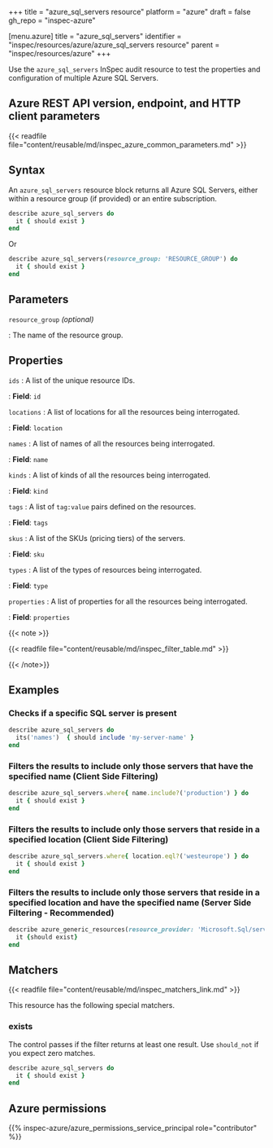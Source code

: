 +++
title = "azure_sql_servers resource"
platform = "azure"
draft = false
gh_repo = "inspec-azure"

[menu.azure]
title = "azure_sql_servers"
identifier = "inspec/resources/azure/azure_sql_servers resource"
parent = "inspec/resources/azure"
+++

Use the `azure_sql_servers` InSpec audit resource to test the properties and configuration of multiple Azure SQL Servers.

## Azure REST API version, endpoint, and HTTP client parameters

{{< readfile file="content/reusable/md/inspec_azure_common_parameters.md" >}}

## Syntax

An `azure_sql_servers` resource block returns all Azure SQL Servers, either within a resource group (if provided) or an entire subscription.

```ruby
describe azure_sql_servers do
  it { should exist }
end
```

Or

```ruby
describe azure_sql_servers(resource_group: 'RESOURCE_GROUP') do
  it { should exist }
end
```

## Parameters

`resource_group` _(optional)_

: The name of the resource group.

## Properties

`ids`
: A list of the unique resource IDs.

: **Field**: `id`

`locations`
: A list of locations for all the resources being interrogated.

: **Field**: `location`

`names`
: A list of names of all the resources being interrogated.

: **Field**: `name`

`kinds`
: A list of kinds of all the resources being interrogated.

: **Field**: `kind`

`tags`
: A list of `tag:value` pairs defined on the resources.

: **Field**: `tags`

`skus`
: A list of the SKUs (pricing tiers) of the servers.

: **Field**: `sku`

`types`
: A list of the types of resources being interrogated.

: **Field**: `type`

`properties`
: A list of properties for all the resources being interrogated.

: **Field**: `properties`

{{< note >}}

{{< readfile file="content/reusable/md/inspec_filter_table.md" >}}

{{< /note>}}

## Examples

### Checks if a specific SQL server is present

```ruby
describe azure_sql_servers do
  its('names')  { should include 'my-server-name' }
end
```

### Filters the results to include only those servers that have the specified name (Client Side Filtering)

```ruby
describe azure_sql_servers.where{ name.include?('production') } do
  it { should exist }
end
```

### Filters the results to include only those servers that reside in a specified location (Client Side Filtering)

```ruby
describe azure_sql_servers.where{ location.eql?('westeurope') } do
  it { should exist }
end
```

### Filters the results to include only those servers that reside in a specified location and have the specified name (Server Side Filtering - Recommended)

```ruby
describe azure_generic_resources(resource_provider: 'Microsoft.Sql/servers', substring_of_name: 'production', location: 'westeurope') do
  it {should exist}
end
```

## Matchers

{{< readfile file="content/reusable/md/inspec_matchers_link.md" >}}

This resource has the following special matchers.

### exists

The control passes if the filter returns at least one result. Use `should_not` if you expect zero matches.

```ruby
describe azure_sql_servers do
  it { should exist }
end
```

## Azure permissions

{{% inspec-azure/azure_permissions_service_principal role="contributor" %}}
